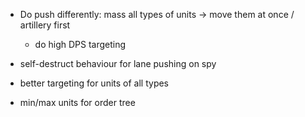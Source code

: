 - Do push differently: mass all types of units -> move them at once / artillery first
    - do high DPS targeting 

- self-destruct behaviour for lane pushing on spy
- better targeting for units of all types
- min/max units for order tree